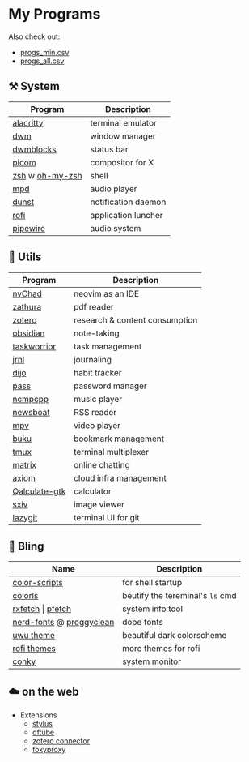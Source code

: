 # My Programs
Also check out:
  - [progs_min.csv](https://github.com/vlagh3/funkydots/blob/main/.local/share/init_install/progs_min.csv)
  - [progs_all.csv](https://github.com/vlagh3/funkydots/blob/main/.local/share/init_install/progs_all.csv)

## ⚒️  System
| Program                                                      | Description         |
| ------------------------------------------------------------ | ------------------- |
| [alacritty](https://github.com/alacritty/alacritty)          | terminal emulator   |
| [dwm](https://github.com/LukeSmithxyz/dwm)                   | window manager      |
| [dwmblocks](https://github.com/torrinfail/dwmblocks)         | status bar          |
| [picom](https://wiki.archlinux.org/title/Picom)              | compositor for X    |
| [zsh](https://www.zsh.org/) w [oh-my-zsh](https://ohmyz.sh/) | shell               |
| [mpd](https://www.musicpd.org/)                              | audio player        |
| [dunst](https://github.com/dunst-project/dunst)              | notification daemon |
| [rofi](https://github.com/davatorium/rofi)                   | application luncher |
| [pipewire](https://pipewire.org/)                            | audio system        |

## 🦾 Utils
| Program                                                     | Description                    |
| ----------------------------------------------------------- | ------------------------------ |
| [nvChad](https://github.com/NvChad/NvChad)                  | neovim  as an IDE              |
| [zathura](https://pwmt.org/projects/zathura/)               | pdf reader                     |
| [zotero](https://www.zotero.org/)                           | research & content consumption |
| [obsidian](https://obsidian.md/)                            | note-taking                    |
| [taskworrior](https://taskwarrior.org/)                     | task management                |
| [jrnl](https://github.com/jrnl-org/jrnl)                    | journaling                     |
| [dijo](https://github.com/NerdyPepper/dijo)                 | habit tracker                  |
| [pass](https://www.passwordstore.org/)                      | password manager               |
| [ncmpcpp](https://wiki.archlinux.org/title/Ncmpcpp)         | music player                   |
| [newsboat](https://newsboat.org/)                           | RSS reader                     |
| [mpv](https://github.com/mpv-player/mpv)                    | video player                   |
| [buku](https://github.com/jarun/Buku)                       | bookmark management            |
| [tmux](https://github.com/tmux/tmux)                        | terminal multiplexer           |
| [matrix](https://matrix.org/)                               | online chatting                |
| [axiom](https://github.com/pry0cc/axiom)                    | cloud infra management         |
| [Qalculate-gtk](https://github.com/Qalculate/qalculate-gtk) | calculator                     |
| [sxiv](https://github.com/muennich/sxiv)                    | image viewer                   |
| [lazygit](https://github.com/jesseduffield/lazygit)         | terminal UI for git            |

## 🎨 Bling
| Name                                                                                               | Description                      |
| -------------------------------------------------------------------------------------------------- | -------------------------------- |
| [color-scripts](https://github.com/stark/Color-Scripts)                                            | for shell startup                |
| [colorls](https://github.com/athityakumar/colorls)                                                 | beutify the tereminal's `ls` cmd |
| [rxfetch](https://github.com/Mangeshrex/rxfetch) \| [pfetch](https://github.com/dylanaraps/pfetch) | system info tool                 |
| [nerd-fonts](https://github.com/ryanoasis/nerd-fonts) @ [proggyclean](http://www.proggyfonts.net/) | dope fonts                       |
| [uwu theme](https://github.com/Mangeshrex/uwu.vim)                                                 | beautiful dark colorscheme       |
| [rofi themes](https://github.com/Bleyom/rofi)                                                      | more themes for rofi             | 
| [conky](https://github.com/brndnmtthws/conky)                                                      | system monitor

## ☁️ on the web
- Extensions
  - [stylus](https://chrome.google.com/webstore/detail/stylus/clngdbkpkpeebahjckkjfobafhncgmne)
  - [dftube](https://chrome.google.com/webstore/detail/df-tube-distraction-free/mjdepdfccjgcndkmemponafgioodelna)
  - [zotero connector](https://chrome.google.com/webstore/detail/zotero-connector/ekhagklcjbdpajgpjgmbionohlpdbjgc)
  - [foxyproxy](https://getfoxyproxy.org/)
